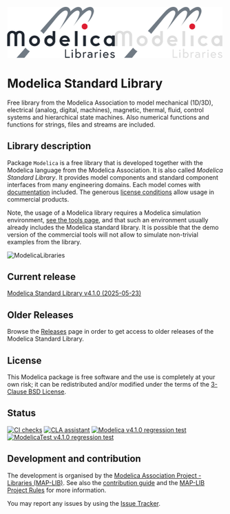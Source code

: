 <img src="https://github.com/modelica/ModelicaStandardLibrary/raw/master/Modelica/Resources/Images/Logos/Modelica_Libraries.svg?sanitize=true#gh-light-mode-only" alt="Modelica Libraries Logo" width="250px"><img src="https://github.com/modelica/ModelicaStandardLibrary/raw/master/Modelica/Resources/Images/Logos/Modelica_Libraries_dark.svg?sanitize=true#gh-dark-mode-only" alt="Modelica Libraries Logo" width="250px">

# Modelica Standard Library

Free library from the Modelica Association to model mechanical (1D/3D), electrical (analog, digital, machines), magnetic, thermal, fluid, control systems and hierarchical state machines. Also numerical functions and functions for strings, files and streams are included.

## Library description

Package `Modelica` is a free library that is developed together with the Modelica language from the Modelica Association. It is also called *Modelica Standard Library*. It provides model components and standard component interfaces from many engineering domains. Each model comes with [documentation](https://doc.modelica.org/) included. The generous [license conditions](LICENSE) allow usage in commercial products.

Note, the usage of a Modelica library requires a Modelica simulation environment, [see the tools page](https://modelica.org/tools), and that such an environment usually already includes the Modelica standard library. It is possible that the demo version of the commercial tools will not allow to simulate non-trivial examples from the library.

![ModelicaLibraries](Modelica/Resources/Images/UsersGuide/ModelicaLibraries.png)

## Current release

[Modelica Standard Library v4.1.0 (2025-05-23)](https://github.com/modelica/ModelicaStandardLibrary/releases/tag/v4.1.0)

## Older Releases

Browse the [Releases](https://github.com/modelica/ModelicaStandardLibrary/releases) page in order to get access to older releases of the Modelica Standard Library.

## License

This Modelica package is free software and the use is completely at your own risk;
it can be redistributed and/or modified under the terms of the [3-Clause BSD License](LICENSE).

## Status

[![CI checks](https://github.com/modelica/ModelicaStandardLibrary/workflows/CI/badge.svg)](https://github.com/modelica/ModelicaStandardLibrary/actions) [![CLA assistant](https://cla-assistant.io/readme/badge/modelica/ModelicaStandardLibrary)](https://cla-assistant.io/modelica/ModelicaStandardLibrary) 
[![Modelica v4.1.0 regression test](https://img.shields.io/badge/dynamic/xml?url=https%3A%2F%2Fwww.ltx.de%2Fdownload%2FMA%2FCompare_MSL_v4.1.0%2FTestruns%2FDymola%2FModelica%2Ftestrun_report.html&query=%2F%2Fspan%5B%40class%3D'has-text-success'%5D%20%7C%20%2F%2Fspan%5B%40class%3D'has-text-danger'%5D%20%7C%20%2F%2Fspan%5B%40class%3D'has-text-warning'%5D%20%7C%20%2F%2Fspan%5B%40class%3D'has-text-timeout'%5D%20%7C%20%2F%2Fspan%5B%40class%3D'has-text-grey'%5D&label=Modelica%20v4.1.0-dev%20regression%20test)](https://www.ltx.de/download/MA/Compare_MSL_v4.1.0/comparison_report_overview.html)
[![ModelicaTest v4.1.0 regression test](https://img.shields.io/badge/dynamic/xml?url=https%3A%2F%2Fwww.ltx.de%2Fdownload%2FMA%2FCompare_MSL_v4.1.0%2FTestruns%2FDymola%2FModelicaTest%2Ftestrun_report.html&query=%2F%2Fspan%5B%40class%3D'has-text-success'%5D%20%7C%20%2F%2Fspan%5B%40class%3D'has-text-danger'%5D%20%7C%20%2F%2Fspan%5B%40class%3D'has-text-warning'%5D%20%7C%20%2F%2Fspan%5B%40class%3D'has-text-timeout'%5D%20%7C%20%2F%2Fspan%5B%40class%3D'has-text-grey'%5D&label=ModelicaTest%20v4.1.0-dev%20regression%20test)](https://www.ltx.de/download/MA/Compare_MSL_v4.1.0/comparison_report_overview.html)

## Development and contribution

The development is organised by the [Modelica Association Project - Libraries (MAP-LIB)](https://modelica.org/projects).
See also the [contribution guide](CONTRIBUTING.md) and the [MAP-LIB Project Rules](https://github.com/modelica/MAP-LIB_ProjectRules) for more information.

You may report any issues by using the [Issue Tracker](https://github.com/modelica/ModelicaStandardLibrary/issues).
